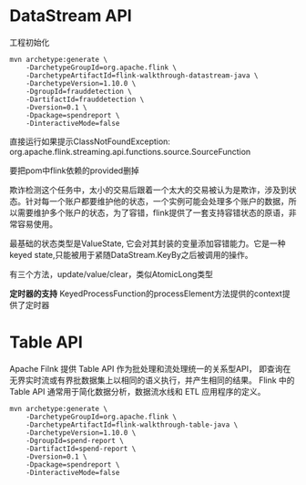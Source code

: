 # DataStream API

工程初始化

```shell
mvn archetype:generate \
    -DarchetypeGroupId=org.apache.flink \
    -DarchetypeArtifactId=flink-walkthrough-datastream-java \
    -DarchetypeVersion=1.10.0 \
    -DgroupId=frauddetection \
    -DartifactId=frauddetection \
    -Dversion=0.1 \
    -Dpackage=spendreport \
    -DinteractiveMode=false
```

直接运行如果提示ClassNotFoundException: org.apache.flink.streaming.api.functions.source.SourceFunction

要把pom中flink依赖的provided删掉

欺诈检测这个任务中，太小的交易后跟着一个太大的交易被认为是欺诈，涉及到状态。针对每一个账户都要维护他的状态，一个实例可能会处理多个账户的数据，所以需要维护多个账户的状态，为了容错，flink提供了一套支持容错状态的原语，非常容易使用。

最基础的状态类型是ValueState, 它会对其封装的变量添加容错能力。它是一种keyed state,只能被用于紧随DataStream.KeyBy之后被调用的操作。

有三个方法，update/value/clear，类似AtomicLong类型



**定时器的支持**
KeyedProcessFunction的processElement方法提供的context提供了定时器

# Table API

Apache Filnk 提供 Table API 作为批处理和流处理统一的关系型API， 即查询在无界实时流或有界批数据集上以相同的语义执行，并产生相同的结果。 Flink 中的 Table API 通常用于简化数据分析，数据流水线和 ETL 应用程序的定义。

```shell
mvn archetype:generate \
    -DarchetypeGroupId=org.apache.flink \
    -DarchetypeArtifactId=flink-walkthrough-table-java \
    -DarchetypeVersion=1.10.0 \
    -DgroupId=spend-report \
    -DartifactId=spend-report \
    -Dversion=0.1 \
    -Dpackage=spendreport \
    -DinteractiveMode=false
```



